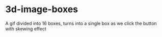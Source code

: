 # 3d-image-boxes
A gif divided into 16 boxes, turns into a single box as we click the button with skewing effect
